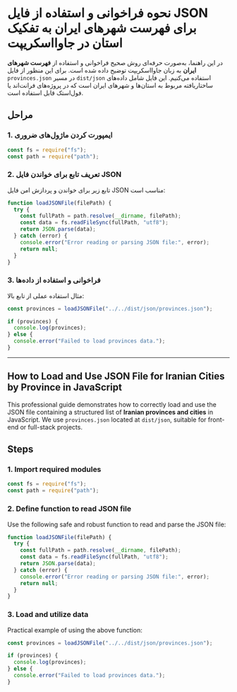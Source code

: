 # نحوه فراخوانی و استفاده از فایل JSON برای فهرست شهرهای ایران به تفکیک استان در جاوااسکریپت

در این راهنما، به‌صورت حرفه‌ای روش صحیح فراخوانی و استفاده از **فهرست شهرهای ایران** به زبان جاوااسکریپت توضیح داده شده است. برای این منظور از فایل `provinces.json` در مسیر `dist/json` استفاده می‌کنیم. این فایل شامل داده‌های ساختاریافته مربوط به استان‌ها و شهرهای ایران است که در پروژه‌های فرانت‌اند یا فول‌استک قابل استفاده است.

## مراحل

### 1. ایمپورت کردن ماژول‌های ضروری

```javascript
const fs = require("fs");
const path = require("path");
```

### 2. تعریف تابع برای خواندن فایل JSON

تابع زیر برای خواندن و پردازش امن فایل JSON مناسب است:

```javascript
function loadJSONFile(filePath) {
  try {
    const fullPath = path.resolve(__dirname, filePath);
    const data = fs.readFileSync(fullPath, "utf8");
    return JSON.parse(data);
  } catch (error) {
    console.error("Error reading or parsing JSON file:", error);
    return null;
  }
}
```

### 3. فراخوانی و استفاده از داده‌ها

مثال استفاده عملی از تابع بالا:

```javascript
const provinces = loadJSONFile("../../dist/json/provinces.json");

if (provinces) {
  console.log(provinces);
} else {
  console.error("Failed to load provinces data.");
}
```

---

## How to Load and Use JSON File for Iranian Cities by Province in JavaScript

This professional guide demonstrates how to correctly load and use the JSON file containing a structured list of **Iranian provinces and cities** in JavaScript. We use `provinces.json` located at `dist/json`, suitable for front-end or full-stack projects.

## Steps

### 1. Import required modules

```javascript
const fs = require("fs");
const path = require("path");
```

### 2. Define function to read JSON file

Use the following safe and robust function to read and parse the JSON file:

```javascript
function loadJSONFile(filePath) {
  try {
    const fullPath = path.resolve(__dirname, filePath);
    const data = fs.readFileSync(fullPath, "utf8");
    return JSON.parse(data);
  } catch (error) {
    console.error("Error reading or parsing JSON file:", error);
    return null;
  }
}
```

### 3. Load and utilize data

Practical example of using the above function:

```javascript
const provinces = loadJSONFile("../../dist/json/provinces.json");

if (provinces) {
  console.log(provinces);
} else {
  console.error("Failed to load provinces data.");
}
```

